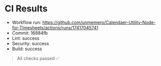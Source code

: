 # CI Results

- Workflow run: https://github.com/unmemero/Calendaer-Utility-Node-for-TImesheets/actions/runs/17417045741
- Commit: 16884fb
- Lint:     success
- Security: success
- Build:    success

> All checks passed ✅
